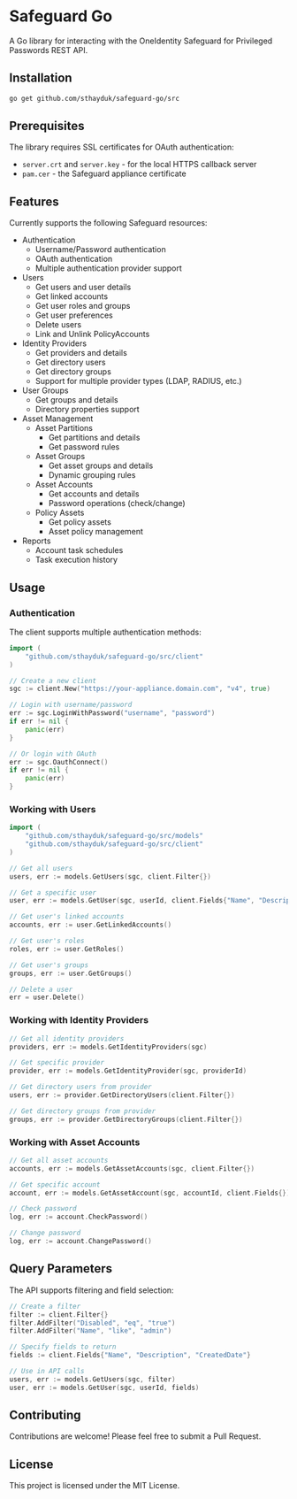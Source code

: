 # Safeguard Go
A Go library for interacting with the OneIdentity Safeguard for Privileged Passwords REST API.

## Installation

```sh
go get github.com/sthayduk/safeguard-go/src
```

## Prerequisites

The library requires SSL certificates for OAuth authentication:
- `server.crt` and `server.key` - for the local HTTPS callback server
- `pam.cer` - the Safeguard appliance certificate

## Features

Currently supports the following Safeguard resources:

- Authentication
  - Username/Password authentication
  - OAuth authentication
  - Multiple authentication provider support
- Users
  - Get users and user details
  - Get linked accounts
  - Get user roles and groups
  - Get user preferences
  - Delete users
  - Link and Unlink PolicyAccounts
- Identity Providers
  - Get providers and details
  - Get directory users
  - Get directory groups
  - Support for multiple provider types (LDAP, RADIUS, etc.)
- User Groups
  - Get groups and details
  - Directory properties support
- Asset Management
  - Asset Partitions
    - Get partitions and details
    - Get password rules
  - Asset Groups
    - Get asset groups and details
    - Dynamic grouping rules
  - Asset Accounts
    - Get accounts and details
    - Password operations (check/change)
  - Policy Assets
    - Get policy assets
    - Asset policy management
- Reports
  - Account task schedules
  - Task execution history

## Usage

### Authentication

The client supports multiple authentication methods:

```go
import (
    "github.com/sthayduk/safeguard-go/src/client"
)

// Create a new client
sgc := client.New("https://your-appliance.domain.com", "v4", true)

// Login with username/password
err := sgc.LoginWithPassword("username", "password")
if err != nil {
    panic(err)
}

// Or login with OAuth
err := sgc.OauthConnect()
if err != nil {
    panic(err)
}
```

### Working with Users

```go
import (
    "github.com/sthayduk/safeguard-go/src/models"
    "github.com/sthayduk/safeguard-go/src/client"
)

// Get all users
users, err := models.GetUsers(sgc, client.Filter{})

// Get a specific user
user, err := models.GetUser(sgc, userId, client.Fields{"Name", "Description"})

// Get user's linked accounts
accounts, err := user.GetLinkedAccounts()

// Get user's roles
roles, err := user.GetRoles()

// Get user's groups
groups, err := user.GetGroups()

// Delete a user
err = user.Delete()
```

### Working with Identity Providers

```go
// Get all identity providers
providers, err := models.GetIdentityProviders(sgc)

// Get specific provider
provider, err := models.GetIdentityProvider(sgc, providerId)

// Get directory users from provider
users, err := provider.GetDirectoryUsers(client.Filter{})

// Get directory groups from provider
groups, err := provider.GetDirectoryGroups(client.Filter{})
```

### Working with Asset Accounts

```go
// Get all asset accounts
accounts, err := models.GetAssetAccounts(sgc, client.Filter{})

// Get specific account
account, err := models.GetAssetAccount(sgc, accountId, client.Fields{})

// Check password
log, err := account.CheckPassword()

// Change password
log, err := account.ChangePassword()
```

## Query Parameters

The API supports filtering and field selection:

```go
// Create a filter
filter := client.Filter{}
filter.AddFilter("Disabled", "eq", "true")
filter.AddFilter("Name", "like", "admin")

// Specify fields to return
fields := client.Fields{"Name", "Description", "CreatedDate"}

// Use in API calls
users, err := models.GetUsers(sgc, filter)
user, err := models.GetUser(sgc, userId, fields)
```

## Contributing

Contributions are welcome! Please feel free to submit a Pull Request.

## License

This project is licensed under the MIT License.

